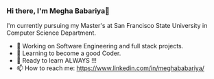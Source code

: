 ### Hi there, I'm Megha Babariya👋

I'm currently pursuing my Master's at San Francisco State University in Computer Science Department.

- 🔭 Working on Software Engineering and full stack projects.
- 🌱 Learning to become a good Coder.
- 🌱 Ready to learn ALWAYS !!!
- 📫 How to reach me: https://www.linkedin.com/in/meghababariya/

